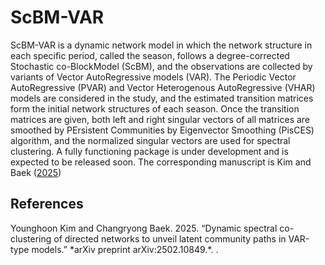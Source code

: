 # ScBM-VAR
ScBM-VAR is a dynamic network model in which the network structure in each specific period, called the season, follows a degree-corrected Stochastic co-BlockModel (ScBM), and the observations are collected by variants of Vector AutoRegressive models (VAR). The Periodic Vector AutoRegressive (PVAR) and Vector Heterogenous AutoRegressive (VHAR) models are considered in the study, and the estimated transition matrices form the initial network structures of each season. Once the transition matrices are given, both left and right singular vectors of all matrices are smoothed by PErsistent Communities by Eigenvector Smoothing (PisCES) algorithm, and the normalized singular vectors are used for spectral clustering. A fully functioning package is under development and is expected to be released soon. The corresponding manuscript is Kim and Baek ([2025](#ref-scbm))

## References

<div id="ref-scbm" class="references">
Younghoon Kim and Changryong Baek. 2025. “Dynamic spectral co-clustering of directed networks to unveil latent community paths in VAR-type models.” *arXiv preprint arXiv:2502.10849.*. <https://arxiv.org/abs/2502.10849>.

</div>
